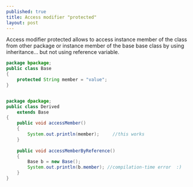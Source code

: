 ```yaml
---
published: true
title: Access modifier "protected"
layout: post
---
```

Access modifier protected allows to access instance member of the class from other package or instance member of the base base class by using inheritance... but not using reference variable.

```java
package bpackage;
public class Base 
{
    protected String member = "value";
}


package dpackage;
public class Derived 
    extends Base
{
    public void accessMember()
    {
        System.out.println(member);     //this works      
    }
    
    public void accessMemberByReference()
    {
        Base b = new Base();
        System.out.println(b.member); //compilation-time error  :)
    }
}
```